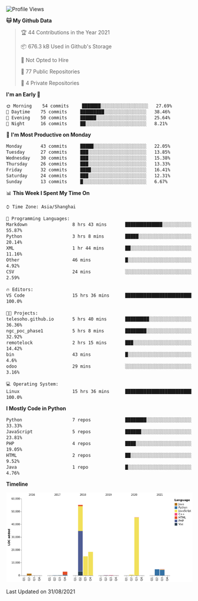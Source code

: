 <!--START_SECTION:waka-->
![Profile Views](http://img.shields.io/badge/Profile%20Views-2-blue)

**🐱 My Github Data** 

> 🏆 44 Contributions in the Year 2021
 > 
> 📦 676.3 kB Used in Github's Storage 
 > 
> 🚫 Not Opted to Hire
 > 
> 📜 77 Public Repositories 
 > 
> 🔑 4 Private Repositories  
 > 
**I'm an Early 🐤** 

```text
🌞 Morning    54 commits     ███████░░░░░░░░░░░░░░░░░░   27.69% 
🌆 Daytime    75 commits     █████████░░░░░░░░░░░░░░░░   38.46% 
🌃 Evening    50 commits     ██████░░░░░░░░░░░░░░░░░░░   25.64% 
🌙 Night      16 commits     ██░░░░░░░░░░░░░░░░░░░░░░░   8.21%

```
📅 **I'm Most Productive on Monday** 

```text
Monday       43 commits     █████░░░░░░░░░░░░░░░░░░░░   22.05% 
Tuesday      27 commits     ███░░░░░░░░░░░░░░░░░░░░░░   13.85% 
Wednesday    30 commits     ███░░░░░░░░░░░░░░░░░░░░░░   15.38% 
Thursday     26 commits     ███░░░░░░░░░░░░░░░░░░░░░░   13.33% 
Friday       32 commits     ████░░░░░░░░░░░░░░░░░░░░░   16.41% 
Saturday     24 commits     ███░░░░░░░░░░░░░░░░░░░░░░   12.31% 
Sunday       13 commits     █░░░░░░░░░░░░░░░░░░░░░░░░   6.67%

```


📊 **This Week I Spent My Time On** 

```text
⌚︎ Time Zone: Asia/Shanghai

💬 Programming Languages: 
Markdown                 8 hrs 43 mins       ██████████████░░░░░░░░░░░   55.87% 
Python                   3 hrs 8 mins        █████░░░░░░░░░░░░░░░░░░░░   20.14% 
XML                      1 hr 44 mins        ██░░░░░░░░░░░░░░░░░░░░░░░   11.16% 
Other                    46 mins             █░░░░░░░░░░░░░░░░░░░░░░░░   4.92% 
CSV                      24 mins             ░░░░░░░░░░░░░░░░░░░░░░░░░   2.59%

🔥 Editors: 
VS Code                  15 hrs 36 mins      █████████████████████████   100.0%

🐱‍💻 Projects: 
telesoho.github.io       5 hrs 40 mins       █████████░░░░░░░░░░░░░░░░   36.36% 
ngc_poc_phase1           5 hrs 8 mins        ████████░░░░░░░░░░░░░░░░░   32.92% 
remotelock               2 hrs 15 mins       ███░░░░░░░░░░░░░░░░░░░░░░   14.42% 
bin                      43 mins             █░░░░░░░░░░░░░░░░░░░░░░░░   4.6% 
odoo                     29 mins             ░░░░░░░░░░░░░░░░░░░░░░░░░   3.16%

💻 Operating System: 
Linux                    15 hrs 36 mins      █████████████████████████   100.0%

```

**I Mostly Code in Python** 

```text
Python                   7 repos             ████████░░░░░░░░░░░░░░░░░   33.33% 
JavaScript               5 repos             ██████░░░░░░░░░░░░░░░░░░░   23.81% 
PHP                      4 repos             ████░░░░░░░░░░░░░░░░░░░░░   19.05% 
HTML                     2 repos             ██░░░░░░░░░░░░░░░░░░░░░░░   9.52% 
Java                     1 repo              █░░░░░░░░░░░░░░░░░░░░░░░░   4.76%

```


**Timeline**

![Chart not found](https://raw.githubusercontent.com/telesoho/telesoho/master/charts/bar_graph.png) 


 Last Updated on 31/08/2021
<!--END_SECTION:waka-->


<!--
**telesoho/telesoho** is a ✨ _special_ ✨ repository because its `README.md` (this file) appears on your GitHub profile.

Here are some ideas to get you started:

- 🔭 I’m currently working on ...
- 🌱 I’m currently learning ...
- 👯 I’m looking to collaborate on ...
- 🤔 I’m looking for help with ...
- 💬 Ask me about ...
- 📫 How to reach me: ...
- 😄 Pronouns: ...
- ⚡ Fun fact: ...
-->
